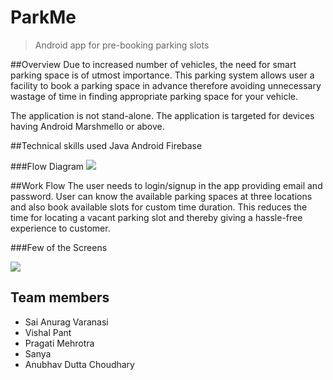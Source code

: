 # ParkMe
>Android app for pre-booking parking slots

##Overview
Due to increased number of vehicles, the need for smart parking space is of utmost importance.
This parking system allows user a facility to book a parking space in advance therefore
avoiding unnecessary wastage of time in finding appropriate parking space for your vehicle.

The application is not stand-alone. The application is targeted for devices having Android Marshmello or above.

##Technical skills used
Java
Android
Firebase

###Flow Diagram
![](images/flow-chart.jpg)

##Work Flow
The user needs to login/signup in the app providing email and password.
User can know the available parking spaces at three locations and also book available slots for custom time duration.
This reduces the time for locating a vacant parking slot and thereby giving a hassle-free experience to customer. 

###Few of the Screens

![](images/screens.jpg)


## Team members

* Sai Anurag Varanasi
* Vishal Pant
* Pragati Mehrotra
* Sanya
* Anubhav Dutta Choudhary

